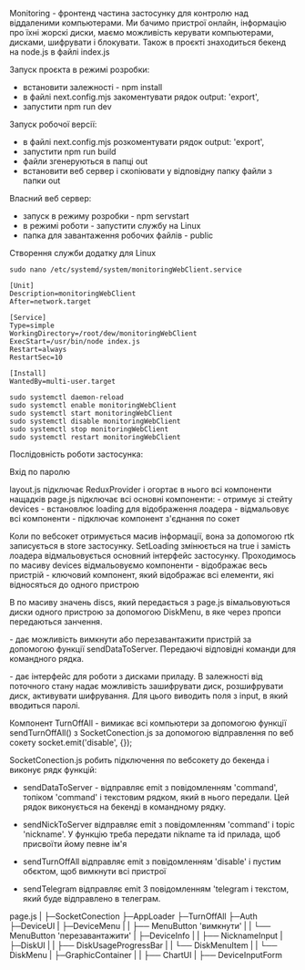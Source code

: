 Monitoring - фронтенд частина застосунку для контролю над віддаленими компьютерами. Ми бачимо пристрої онлайн, інформацію про їхні жорскі диски, маємо можливість керувати компьютерами, дисками, шифрувати і блокувати.
Також в проєкті знаходиться бекенд на node.js в файлі index.js

Запуск проєкта в режимі розробки:

- встановити залежності - npm install
- в файлі next.config.mjs закоментувати рядок output: 'export',
- запустити npm run dev

Запуск робочої версії:

- в файлі next.config.mjs розкоментувати рядок output: 'export',
- запустити npm run build
- файли згенеруються в папці out
- встановити веб сервер і скопіювати у відповідну папку файли з папки out

Власний веб сервер:

- запуск в режиму розробки - npm servstart
- в режимі роботи - запустити службу на Linux
- папка для завантаження робочих файлів - public

Створення служби додатку для Linux

    sudo nano /etc/systemd/system/monitoringWebClient.service

    [Unit]
    Description=monitoringWebClient
    After=network.target

    [Service]
    Type=simple
    WorkingDirectory=/root/dew/monitoringWebClient
    ExecStart=/usr/bin/node index.js
    Restart=always
    RestartSec=10

    [Install]
    WantedBy=multi-user.target

    sudo systemctl daemon-reload
    sudo systemctl enable monitoringWebClient
    sudo systemctl start monitoringWebClient
    sudo systemctl disable monitoringWebClient
    sudo systemctl stop monitoringWebClient
    sudo systemctl restart monitoringWebClient

Послідовність роботи застосунка:

Вхід по паролю

layout.js підключає ReduxProvider і огортає в нього всі компоненти нащадків
page.js підключає всі основні компоненти: - отримує зі стейту devices - встановлює loading для відображення лоадера - відмальовує всі компоненти - підключає компонент з'єднання по сокет

Коли по вебсокет отримується масив інформації, вона за допомогою rtk записується в store застосунку.
SetLoading змінюється на true і замість лоадера відмальовується основний інтерфейс застосунку.
Проходимось по масиву devices відмальовуємо компоненти <DeviceUI> - відображає весь пристрій
<DeviceUI> - ключовий компонент, який відображає всі елементи, які відносяться до одного пристрою

В <DeviceUI> по масиву значень discs, який передається з page.js вімальовуються диски одного пристрою за допомогою DiskMenu, в яке через пропси передаються занчення.

<DeviceMenu> - дає можливість вимкнути або перезавантажити пристрій за допомогою функції sendDataToServer. Передаючі відповідні команди для командного рядка.

<DiskMenu> - дає інтерфейс для роботи з дисками приладу. В залежності від поточного стану надає можливість зашифрувати диск, розшифрувати диск, активувати шифрування. Для цього виводить поля з input, в який вводиться паролі.

Компонент TurnOffAll - вимикає всі компьютери за допомогою функції sendTurnOffAll() з SocketConection.js за допомогою відправлення по веб сокету socket.emit('disable', {});

SocketConection.js робить підключення по вебсокету до бекенда і виконує рядк функцій:

- sendDataToServer - відправляє emit з повідомленням 'command', топіком 'command' і текстовим рядком, який в нього передали. Цей рядок виконується на бекенді в командному рядку.

- sendNickToServer відправляє emit з повідомленням 'command' і topic 'nickname'. У функцію треба передати nikname та id прилада, щоб присвоїти йому певне ім'я

- sendTurnOffAll відправляє emit з повідомленням 'disable' і пустим обєктом, щоб вимкнути всі пристрої

- sendTelegram відправляє emit З повідомленням 'telegram і текстом, який буде відправлено в телеграм.

page.js
|
├─SocketConection
├─AppLoader
├─TurnOffAll
├─Auth
├─DeviceUI
| ├─DeviceMenu
| | ├── MenuButton 'вимкнути'
| | └── MenuButton 'перезавантажити'
| ├─DeviceInfo
| | ├── NicknameInput
| ├─DiskUI
| | ├── DiskUsageProgressBar
| | └── DiskMenuItem
| |     └── DiskMenu
| ├─GraphicContainer
| | ├── ChartUI
| ├── DeviceInputForm

